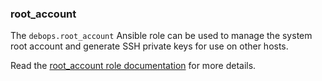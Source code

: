 ### root_account

The `debops.root_account` Ansible role can be used to manage the system
root account and generate SSH private keys for use on other hosts.

Read the [root_account role documentation](https://docs.debops.org/en/HEAD/ansible/roles/root_account/) for more details.
